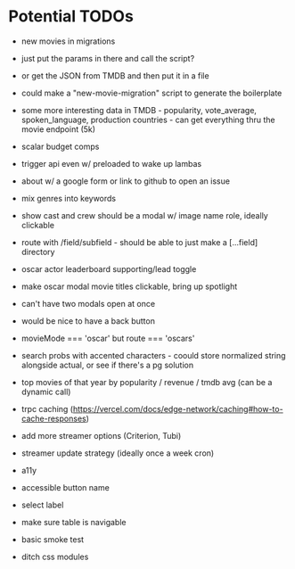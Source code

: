 # Potential TODOs

- new movies in migrations
- just put the params in there and call the script?
- or get the JSON from TMDB and then put it in a file
- could make a "new-movie-migration" script to generate the boilerplate

- some more interesting data in TMDB - popularity, vote_average, spoken_language, production countries - can get everything thru the movie endpoint (5k)

- scalar budget comps

- trigger api even w/ preloaded to wake up lambas

- about w/ a google form or link to github to open an issue

- mix genres into keywords

- show cast and crew should be a modal w/ image name role, ideally clickable

- route with /field/subfield - should be able to just make a [...field] directory

- oscar actor leaderboard supporting/lead toggle

- make oscar modal movie titles clickable, bring up spotlight
- can't have two modals open at once
- would be nice to have a back button

- movieMode === 'oscar' but route === 'oscars'

- search probs with accented characters - coould store normalized string alongside actual, or see if there's a pg solution

- top movies of that year by popularity / revenue / tmdb avg (can be a dynamic call)

- trpc caching (https://vercel.com/docs/edge-network/caching#how-to-cache-responses)

- add more streamer options (Criterion, Tubi)

- streamer update strategy (ideally once a week cron)

- a11y
- accessible button name
- select label
- make sure table is navigable

- basic smoke test

- ditch css modules
